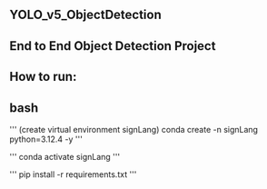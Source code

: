 ## YOLO_v5_ObjectDetection

## End to End Object Detection Project

## How to run:

## bash

'''
(create virtual environment signLang)
conda create -n signLang python=3.12.4 -y
'''

'''
conda activate signLang
'''

'''
pip install -r requirements.txt
'''